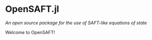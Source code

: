 # OpenSAFT.jl
_An open source package for the use of SAFT-like equations of state_

Welcome to OpenSAFT!
